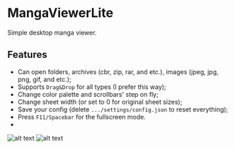 # MangaViewerLite
Simple desktop manga viewer. 
## Features
- Can open folders, archives (cbr, zip, rar, and etc.), images (jpeg, jpg, png, gif, and etc.);
- Supports `Drag&Drop` for all types (I prefer this way);
- Change color palette and scrollbars' step on fly;
- Change sheet width (or set to 0 for original sheet sizes);
- Save your config (delete `.../settings/config.json` to reset everything);
- Press `F11/Spacebar` for the fullscreen mode.
- 
![alt text](https://i.postimg.cc/NjnsfDp9/1.png)
![alt text](https://i.postimg.cc/QhkFprFC/2.png)

